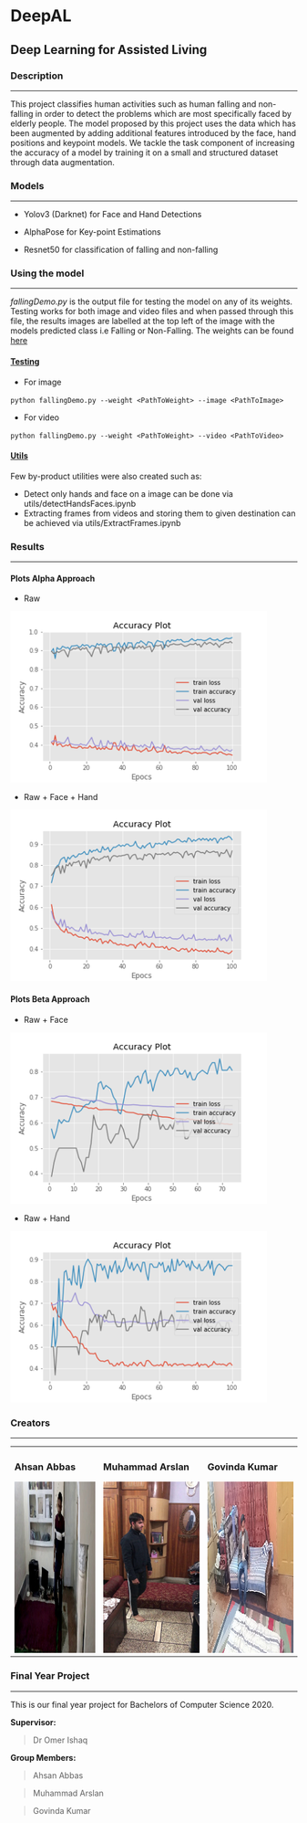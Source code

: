 #  DeepAL

##  Deep Learning for Assisted Living



###  Description 

------

This project classifies human activities such as human falling and non-falling in order to detect the problems which are most specifically faced by elderly people. The model proposed by this project uses the data which has been augmented by adding additional features introduced by the face, hand positions and keypoint models. We tackle the task component of increasing the accuracy of a model by training it on a small and structured dataset through data augmentation.




### Models

------

- Yolov3 (Darknet) for Face and Hand Detections

- AlphaPose for Key-point Estimations

- Resnet50 for classification of falling and non-falling




### Using the model

------

*fallingDemo.py* is the output file for testing the model on any of its weights. Testing works for both image and video files and when passed through this file, the results images are labelled at the top left of the image with the models predicted class i.e Falling or Non-Falling. The weights can be found [here](https://drive.google.com/open?id=1V3DrJsDEGXWdwETtMQY1hGtkkYwCNgIW)

#### <u>Testing</u>

- For image

`python fallingDemo.py --weight <PathToWeight> --image <PathToImage>`

- For video

`python fallingDemo.py --weight <PathToWeight> --video <PathToVideo>`

#### <u>Utils</u>

Few by-product utilities were also created such as:

- Detect only hands and face on a image can be done via utils/detectHandsFaces.ipynb
- Extracting frames from videos and storing them to given destination can be achieved via utils/ExtractFrames.ipynb




### Results

------

#### Plots Alpha Approach

- Raw
<img src="images/raw.png" width="450" height="300">

- Raw + Face + Hand
<img src="images/raw-face-hand.png" width="450" height="300">


#### Plots Beta Approach

- Raw + Face
<img src="images/raw-face.png" width="450" height="300">

- Raw + Hand
<img src="images/raw-hand.png" width="450" height="300">






### Creators

------



<table>
    <td>
      <h3>
        Ahsan Abbas
  </h3>
        <img src="images/813.jpg" width="300" height="300">
    </td>
  
   <td>
  <h3>
        Muhammad Arslan
  </h3>
        <img src="images/IMG_5730_Frame84.jpg" width="300" height="300">
   </td>
   
   <td>
  <h3>
        Govinda Kumar
  </h3>
        <img src="images/VID2019120216265238.jpg" width="300" height="300">
    </td> 
    
       
</table>


### Final Year Project

---

This is our final year project for Bachelors of Computer Science 2020.

**Supervisor:**
> Dr Omer Ishaq

**Group Members:**

> Ahsan Abbas

> Muhammad Arslan 

> Govinda Kumar 

